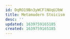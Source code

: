 ```yaml
---
id: DqRO19Bn3yWCFlNUqUJbW
title: Metamodern Stoicism
desc: ''
updated: 1639759165185
created: 1639759165185
---
```


